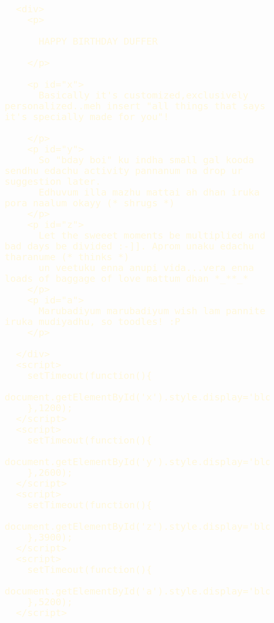 <html>
  <head>
   <title>Bday it seems</title>
   <style>
     div{
       background-image:url("file:///C:/Users/ELCOT/bdayimg/bg.jpg");
       background-size:cover;
       height: 100%;
       background-position-y: 70%;
       
       background-repeat: no-repeat;

     } 
     p:first-child{
       text-align: center;
       font-size: 2.5em;
       color:blueviolet;
      font-family: cursive;
     }
     :nth-child(2){
       font-size: 1.5em;
       color: maroon;
       
     }
     :nth-child(3){
       font-size:1.5em ;
       color: cornsilk;
     }
     :nth-child(4){
       font-size: 1.5em;
       color:black
     }
     :nth-child(5){
       font-size: 1.5em;
       color: teal;
     }
     #x{
       display: none;
     }
     #y{
       display: none;
     }
     #z{
       display: none;
     }
     #a{
       display: none;
     }
     

     
   </style>
  
  </head>
  <body>
      
      <div>
        <p>
  
          HAPPY BIRTHDAY DUFFER
         
        </p> 

        <p id="x">
          Basically it's customized,exclusively personalized..meh insert "all things that says it's specially made for you"!

        </p>
        <p id="y">
          So "bday boi" ku indha small gal kooda sendhu edachu activity pannanum na drop ur suggestion later.
          Edhuvum illa mazhu mattai ah dhan iruka pora naalum okayy (* shrugs *)
        </p>
        <p id="z">
          Let the sweeet moments be multiplied and bad days be divided :-]]. Aprom unaku edachu tharanume (* thinks *)
          un veetuku enna anupi vida...vera enna loads of baggage of love mattum dhan *_**_*
        </p>
        <p id="a">
          Marubadiyum marubadiyum wish lam pannite iruka mudiyadhu, so toodles! :P
        </p>
      
      </div>
      <script>
        setTimeout(function(){
          document.getElementById('x').style.display='block';
        },1200);  
      </script>
      <script>
        setTimeout(function(){
          document.getElementById('y').style.display='block';
        },2600);  
      </script>
      <script>
        setTimeout(function(){
          document.getElementById('z').style.display='block';
        },3900);  
      </script>
      <script>
        setTimeout(function(){
          document.getElementById('a').style.display='block';
        },5200);  
      </script>

      
        
  </body> 
</html>  
